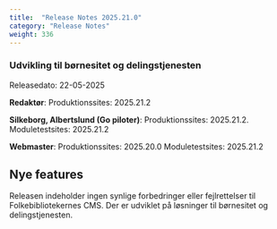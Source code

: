 ```yaml
---
title:  "Release Notes 2025.21.0"
category: "Release Notes"
weight: 336
---  
```


### Udvikling til børnesitet og delingstjenesten

Releasedato: 22-05-2025

**Redaktør**: Produktionssites: 2025.21.2

**Silkeborg, Albertslund (Go piloter)**: Produktionssites: 2025.21.2. Moduletestsites: 2025.21.2

**Webmaster**: Produktionssites: 2025.20.0 Moduletestsites: 2025.21.2

## Nye features
Releasen indeholder ingen synlige forbedringer eller fejlrettelser til Folkebibliotekernes CMS. Der er udviklet på løsninger til børnesitet og delingstjenesten.
